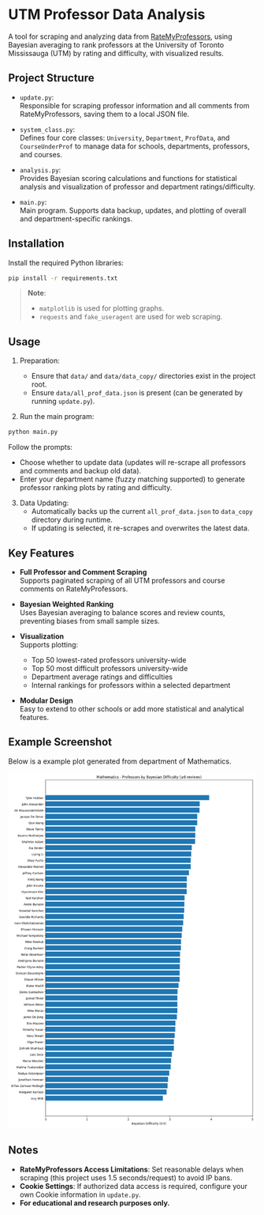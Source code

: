
# UTM Professor Data Analysis

A tool for scraping and analyzing data from [RateMyProfessors](https://www.ratemyprofessors.com/), using Bayesian averaging to rank professors at the University of Toronto Mississauga (UTM) by rating and difficulty, with visualized results.

## Project Structure

- `update.py`:  
  Responsible for scraping professor information and all comments from RateMyProfessors, saving them to a local JSON file.

- `system_class.py`:  
  Defines four core classes: `University`, `Department`, `ProfData`, and `CourseUnderProf` to manage data for schools, departments, professors, and courses.

- `analysis.py`:  
  Provides Bayesian scoring calculations and functions for statistical analysis and visualization of professor and department ratings/difficulty.

- `main.py`:  
  Main program. Supports data backup, updates, and plotting of overall and department-specific rankings.

## Installation

Install the required Python libraries:

```bash
pip install -r requirements.txt
```

> **Note**:  
> - `matplotlib` is used for plotting graphs.  
> - `requests` and `fake_useragent` are used for web scraping.  

## Usage

1. Preparation:

   - Ensure that `data/` and `data/data_copy/` directories exist in the project root.
   - Ensure `data/all_prof_data.json` is present (can be generated by running `update.py`).

2. Run the main program:

```bash
python main.py
```

Follow the prompts:

- Choose whether to update data (updates will re-scrape all professors and comments and backup old data).
- Enter your department name (fuzzy matching supported) to generate professor ranking plots by rating and difficulty.

3. Data Updating:
   - Automatically backs up the current `all_prof_data.json` to `data_copy` directory during runtime.
   - If updating is selected, it re-scrapes and overwrites the latest data.

## Key Features

- **Full Professor and Comment Scraping**  
  Supports paginated scraping of all UTM professors and course comments on RateMyProfessors.

- **Bayesian Weighted Ranking**  
  Uses Bayesian averaging to balance scores and review counts, preventing biases from small sample sizes.

- **Visualization**  
  Supports plotting:
  - Top 50 lowest-rated professors university-wide
  - Top 50 most difficult professors university-wide
  - Department average ratings and difficulties
  - Internal rankings for professors within a selected department

- **Modular Design**  
  Easy to extend to other schools or add more statistical and analytical features.

## Example Screenshot

Below is a example plot generated from department of Mathematics.

![Difficulty Ranking Chart](https://raw.githubusercontent.com/Jackymn25/utm-professor-analysis-rmp/main/plots/myplot1.png)

## Notes

- **RateMyProfessors Access Limitations**: Set reasonable delays when scraping (this project uses 1.5 seconds/request) to avoid IP bans.
- **Cookie Settings**: If authorized data access is required, configure your own Cookie information in `update.py`.
- **For educational and research purposes only.**
